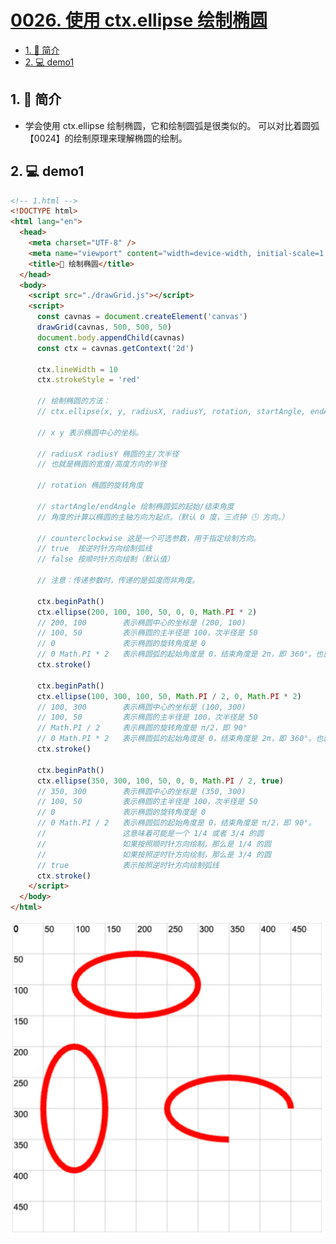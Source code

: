 # [0026. 使用 ctx.ellipse 绘制椭圆](https://github.com/Tdahuyou/TNotes.template/tree/main/notes/0026.%20%E4%BD%BF%E7%94%A8%20ctx.ellipse%20%E7%BB%98%E5%88%B6%E6%A4%AD%E5%9C%86)


<!-- region:toc -->
- [1. 📝 简介](#1--简介)
- [2. 💻 demo1](#2--demo1)
<!-- endregion:toc -->

## 1. 📝 简介


- 学会使用 ctx.ellipse 绘制椭圆，它和绘制圆弧是很类似的。
可以对比着圆弧【0024】的绘制原理来理解椭圆的绘制。

## 2. 💻 demo1

```html
<!-- 1.html -->
<!DOCTYPE html>
<html lang="en">
  <head>
    <meta charset="UTF-8" />
    <meta name="viewport" content="width=device-width, initial-scale=1.0" />
    <title>📝 绘制椭圆</title>
  </head>
  <body>
    <script src="./drawGrid.js"></script>
    <script>
      const cavnas = document.createElement('canvas')
      drawGrid(cavnas, 500, 500, 50)
      document.body.appendChild(cavnas)
      const ctx = cavnas.getContext('2d')

      ctx.lineWidth = 10
      ctx.strokeStyle = 'red'

      // 绘制椭圆的方法：
      // ctx.ellipse(x, y, radiusX, radiusY, rotation, startAngle, endAngle, counterclockwise)

      // x y 表示椭圆中心的坐标。

      // radiusX radiusY 椭圆的主/次半径
      // 也就是椭圆的宽度/高度方向的半径

      // rotation 椭圆的旋转角度

      // startAngle/endAngle 绘制椭圆弧的起始/结束角度
      // 角度的计算以椭圆的主轴方向为起点。（默认 0 度，三点钟 🕒 方向。）

      // counterclockwise 这是一个可选参数，用于指定绘制方向。
      // true  按逆时针方向绘制弧线
      // false 按顺时针方向绘制（默认值）

      // 注意：传递参数时，传递的是弧度而非角度。

      ctx.beginPath()
      ctx.ellipse(200, 100, 100, 50, 0, 0, Math.PI * 2)
      // 200, 100        表示椭圆中心的坐标是 (200, 100)
      // 100, 50         表示椭圆的主半径是 100，次半径是 50
      // 0               表示椭圆的旋转角度是 0
      // 0 Math.PI * 2   表示椭圆弧的起始角度是 0，结束角度是 2π，即 360°。也就是一个完整的圆。
      ctx.stroke()

      ctx.beginPath()
      ctx.ellipse(100, 300, 100, 50, Math.PI / 2, 0, Math.PI * 2)
      // 100, 300        表示椭圆中心的坐标是 (100, 300)
      // 100, 50         表示椭圆的主半径是 100，次半径是 50
      // Math.PI / 2     表示椭圆的旋转角度是 π/2，即 90°
      // 0 Math.PI * 2   表示椭圆弧的起始角度是 0，结束角度是 2π，即 360°。也就是一个完整的圆。
      ctx.stroke()

      ctx.beginPath()
      ctx.ellipse(350, 300, 100, 50, 0, 0, Math.PI / 2, true)
      // 350, 300        表示椭圆中心的坐标是 (350, 300)
      // 100, 50         表示椭圆的主半径是 100，次半径是 50
      // 0               表示椭圆的旋转角度是 0
      // 0 Math.PI / 2   表示椭圆弧的起始角度是 0，结束角度是 π/2，即 90°。
      //                 这意味着可能是一个 1/4 或者 3/4 的圆
      //                 如果按照顺时针方向绘制，那么是 1/4 的圆
      //                 如果按照逆时针方向绘制，那么是 3/4 的圆
      // true            表示按照逆时针方向绘制弧线
      ctx.stroke()
    </script>
  </body>
</html>
```

![](assets/2024-10-04-10-57-32.png)
